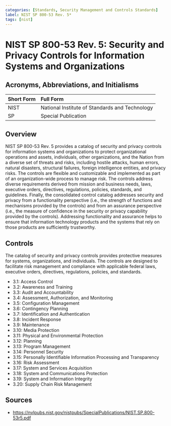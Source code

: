 ```yaml
---
categories: [Standards, Security Management and Controls Standards]
label: NIST SP 800-53 Rev. 5*
tags: [nist]
---
```


# NIST SP 800-53 Rev. 5: Security and Privacy Controls for Information Systems and Organizations

## Acronyms, Abbreviations, and Initialisms

Short Form | Full Form
:--- | :---
NIST | National Institute of Standards and Technology
SP | Special Publication

## Overview

NIST SP 800-53 Rev. 5 provides a catalog of security and privacy controls for information systems and organizations to protect organizational operations and assets, individuals, other organizations, and the Nation from a diverse set of threats and risks, including hostile attacks, human errors, natural disasters, structural failures, foreign intelligence entities, and privacy risks. The controls are flexible and customizable and implemented as part of an organization-wide process to manage risk. The controls address diverse requirements derived from mission and business needs, laws, executive orders, directives, regulations, policies, standards, and guidelines. Finally, the consolidated control catalog addresses security and privacy from a functionality perspective (i.e., the strength of functions and mechanisms provided by the controls) and from an assurance perspective (i.e., the measure of confidence in the security or privacy capability provided by the controls). Addressing functionality and assurance helps to ensure that information technology products and the systems that rely on those products are sufficiently trustworthy.

## Controls

The catalog of security and privacy controls provides protective measures for systems, organizations, and individuals. The controls are designed to facilitate risk management and 
compliance with applicable federal laws, executive orders, directives, regulations, policies, and standards.

- 3.1: Access Control
- 3.2: Awareness and Training
- 3.3: Audit and Accountability
- 3.4: Assessment, Authorization, and Monitoring
- 3.5: Configuration Management
- 3.6: Contingency Planning
- 3.7: Identification and Authentication
- 3.8: Incident Response
- 3.9: Maintenance
- 3.10: Media Protection
- 3.11: Physical and Environmental Protection
- 3.12: Planning
- 3.13: Program Management
- 3.14: Personnel Security
- 3.15: Personally Identifiable Information Processing and Transparency
- 3.16: Risk Assessment
- 3.17: System and Services Acquisition
- 3.18: System and Communications Protection
- 3.19: System and Information Integrity
- 3.20: Supply Chain Risk Management

## Sources

- https://nvlpubs.nist.gov/nistpubs/SpecialPublications/NIST.SP.800-53r5.pdf